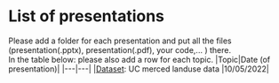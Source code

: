 # List of presentations

Please add a folder for each presentation and put all the files (presentation(.pptx), presentation(.pdf), your code,... ) there.  
In the table below: please also add a row for each topic.
|Topic|Date (of presentation)|
|---|---|
|[Dataset](/Presentations/01-Dataset/): UC merced landuse data |10/05/2022|

